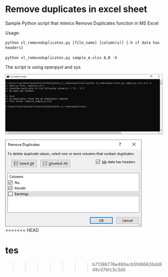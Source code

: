# Remove duplicates in excel sheet  

Sample Python script that mimics Remove Duplicates function in MS Excel 

Usage:  
~~~~
python xl_removeduplicates.py [file_name] [column(s)] [-h if data has headers]

python xl_removeduplicates.py sample_m.xlsx A,B -h
~~~~

The script is using openpyxl and sys 

![Alt text](/screenshot2.PNG?raw=true)  

![Alt text](/screenshot.PNG?raw=true)  
<<<<<<< HEAD

tes
=======
>>>>>>> b71388776e480ecb5fd66626dd649c07bfc3c3d0

